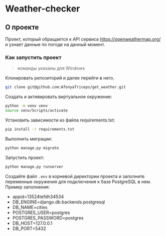 # Weather-checker

## О проекте
Проект, который обращается к API сервиса https://openweathermap.org/
и узнает данные по погоде на данный момент.

### Как запустить проект

> команды указаны для Windows

Клонировать репозиторий и далее перейти в него.

```sh
git clone git@github.com:AfonyaTriceps/get_weather.git
```

Cоздать и активировать виртуальное окружение:

```sh
python -m venv venv
source venv/Scripts/activate
```

Установить зависимости из файла requirements.txt:

```sh
pip install -r requirements.txt
```

Выполнить миграции:

```sh
python manage.py migrate
```

Запустить проект:

```sh
python manage.py runserver
```

Создайте файл `.env` в корневой директории проекта и заполните 
переменные окружения для подключения к базе PostgreSQL в нем.
Пример заполнения:
* appid=13524tefdh34534
* DB_ENGINE=django.db.backends.postgresql
* DB_NAME=cities
* POSTGRES_USER=postgres
* POSTGRES_PASSWORD=postgres
* DB_HOST=127.0.0.1
* DB_PORT=5432
